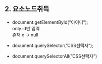 ## 2. 요소노드취득

- document.getElementById(”아이디”);  
only id만 입력   
존재 x -> null   

- document.querySelector(”CSS선택자”);

- document.querySelectorAll(”CSS선택자”)